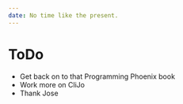 ```yaml
---
date: No time like the present.
---
```


ToDo
====

- Get back on to that Programming Phoenix book
- Work more on CliJo
- Thank Jose
